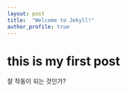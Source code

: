 ```yaml
---
layout: post
title:  "Welcome to Jekyll!"
author_profile: true
---
```


# this is my first post

잘 작동이 되는 것인가?
